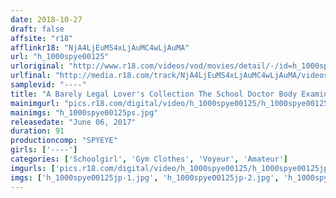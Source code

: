 ```yaml
---
date: 2018-10-27
draft: false
affsite: "r18"
afflinkr18: "NjA4LjEuMS4xLjAuMC4wLjAuMA"
url: "h_1000spye00125"
urloriginal: "http://www.r18.com/videos/vod/movies/detail/-/id=h_1000spye00125"
urlfinal: "http://media.r18.com/track/NjA4LjEuMS4xLjAuMC4wLjAuMA/videos/vod/movies/detail/-/id=h_1000spye00125"
samplevid: "----"
title: "A Barely Legal Lover's Collection The School Doctor Body Examination Voyeur"
mainimgurl: "pics.r18.com/digital/video/h_1000spye00125/h_1000spye00125ps.jpg"
mainimgs: "h_1000spye00125ps.jpg"
releasedate: "June 06, 2017"
duration: 91
productioncomp: "SPYEYE"
girls: ['----']
categories: ['Schoolgirl', 'Gym Clothes', 'Voyeur', 'Amateur']
imgurls: ['pics.r18.com/digital/video/h_1000spye00125/h_1000spye00125jp-1.jpg', 'pics.r18.com/digital/video/h_1000spye00125/h_1000spye00125jp-2.jpg', 'pics.r18.com/digital/video/h_1000spye00125/h_1000spye00125jp-3.jpg', 'pics.r18.com/digital/video/h_1000spye00125/h_1000spye00125jp-4.jpg', 'pics.r18.com/digital/video/h_1000spye00125/h_1000spye00125jp-5.jpg', 'pics.r18.com/digital/video/h_1000spye00125/h_1000spye00125jp-6.jpg', 'pics.r18.com/digital/video/h_1000spye00125/h_1000spye00125jp-7.jpg', 'pics.r18.com/digital/video/h_1000spye00125/h_1000spye00125jp-8.jpg', 'pics.r18.com/digital/video/h_1000spye00125/h_1000spye00125jp-9.jpg', 'pics.r18.com/digital/video/h_1000spye00125/h_1000spye00125jp-10.jpg', 'pics.r18.com/digital/video/h_1000spye00125/h_1000spye00125jp-11.jpg', 'pics.r18.com/digital/video/h_1000spye00125/h_1000spye00125jp-12.jpg', 'pics.r18.com/digital/video/h_1000spye00125/h_1000spye00125jp-13.jpg', 'pics.r18.com/digital/video/h_1000spye00125/h_1000spye00125jp-14.jpg', 'pics.r18.com/digital/video/h_1000spye00125/h_1000spye00125jp-15.jpg', 'pics.r18.com/digital/video/h_1000spye00125/h_1000spye00125jp-16.jpg', 'pics.r18.com/digital/video/h_1000spye00125/h_1000spye00125jp-17.jpg', 'pics.r18.com/digital/video/h_1000spye00125/h_1000spye00125jp-18.jpg', 'pics.r18.com/digital/video/h_1000spye00125/h_1000spye00125jp-19.jpg', 'pics.r18.com/digital/video/h_1000spye00125/h_1000spye00125jp-20.jpg']
imgs: ['h_1000spye00125jp-1.jpg', 'h_1000spye00125jp-2.jpg', 'h_1000spye00125jp-3.jpg', 'h_1000spye00125jp-4.jpg', 'h_1000spye00125jp-5.jpg', 'h_1000spye00125jp-6.jpg', 'h_1000spye00125jp-7.jpg', 'h_1000spye00125jp-8.jpg', 'h_1000spye00125jp-9.jpg', 'h_1000spye00125jp-10.jpg', 'h_1000spye00125jp-11.jpg', 'h_1000spye00125jp-12.jpg', 'h_1000spye00125jp-13.jpg', 'h_1000spye00125jp-14.jpg', 'h_1000spye00125jp-15.jpg', 'h_1000spye00125jp-16.jpg', 'h_1000spye00125jp-17.jpg', 'h_1000spye00125jp-18.jpg', 'h_1000spye00125jp-19.jpg', 'h_1000spye00125jp-20.jpg']
---
```


